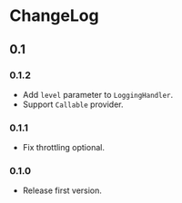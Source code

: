 # ChangeLog

## 0.1

### 0.1.2

- Add `level` parameter to `LoggingHandler`.
- Support `Callable` provider.

### 0.1.1

- Fix throttling optional.

### 0.1.0

- Release first version.

